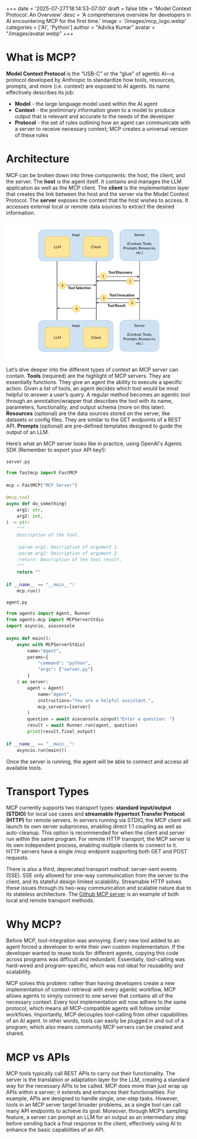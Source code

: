 +++
date = '2025-07-27T18:14:53-07:00'
draft = false
title = 'Model Context Protocol: An Overview'
desc = 'A comprehensive overview for developers in AI encountering MCP for the first time.'
image = '/images/mcp_logo.webp'
categories = ['AI', 'Python']
author = "Advika Kumar"
avatar = "/images/avatar.webp"
+++
#  What is MCP?

**Model Context Protocol** is the “USB-C” or the “glue” of agentic AI—a protocol developed by Anthropic to standardize how tools, resources, prompts, and more (i.e. context) are exposed to AI agents. Its name effectively describes its job:
- **Model** - the large language model used within the AI agent    
- **Context** - the preliminary information given to a model to produce output that is relevant and accurate to the needs of the developer    
- **Protocol** - the set of rules outlining how an agent can communicate with a server to receive necessary context; MCP creates a universal version of these rules     
    
#  Architecture

MCP can be broken down into three components: the host, the client, and the server. The **host** is the agent itself. It contains and manages the LLM application as well as the MCP client. The **client** is the implementation layer that creates the link between the host and the server via the Model Context Protocol. The **server** exposes the context that the host wishes to access. It accesses external local or remote data sources to extract the desired information.   


![MCP Flow](/images/mcp-flow.png "MCP Flow")

Let’s dive deeper into the different types of context an MCP server can contain. **Tools** (required) are the highlight of MCP servers. They are essentially functions. They give an agent the ability to execute a specific action. Given a list of tools, an agent decides which tool would be most helpful to answer a user’s query. A regular method becomes an agentic tool through an annotation/wrapper that describes the tool with its name, parameters, functionality, and output schema (more on this later). **Resources** (optional) are the data sources stored on the server, like datasets or config files. They are similar to the GET endpoints of a REST API. **Prompts** (optional) are pre-defined templates designed to guide the output of an LLM. 

Here’s what an MCP server looks like in practice, using OpenAI's Agents SDK (Remember to export your API key!):

`server.py`
```python
from fastmcp import FastMCP

mcp = FastMCP("MCP Server")

@mcp.tool
async def do_something(
    arg1: str,
    arg2: int,
) -> str:
    """
    Description of the tool.
    
    :param arg1: Description of argument 1.
    :param arg2: Description of argument 2.
    :return: Description of the tool result.
    """
    return ""

if __name__ == "__main__":
    mcp.run()
```
`agent.py`
```python
from agents import Agent, Runner
from agents.mcp import MCPServerStdio
import asyncio, aioconsole

async def main():
    async with MCPServerStdio(
        name="Agent",
        params={
            "command": "python",
            "args": ["server.py"]
        }
    ) as server:
        agent = Agent(
            name="Agent",
            instructions="You are a helpful assistant.",
            mcp_servers=[server]
        )
        question = await aioconsole.ainput("Enter a question: ")
        result = await Runner.run(agent, question)
        print(result.final_output)

if __name__ == "__main__":
    asyncio.run(main())
```
Once the server is running, the agent will be able to connect and access all available tools.

#  Transport Types

MCP currently supports two transport types: **standard input/output (STDIO)** for local use cases and **streamable Hypertext Transfer Protocol (HTTP)** for remote servers. In servers running via STDIO, the MCP client will launch its own server subprocess, enabling direct 1:1 coupling as well as auto-cleanup. This option is recommended for when the client and server run within the same program. For remote HTTP transport, the MCP server is its own independent process, enabling multiple clients to connect to it. HTTP servers have a single /mcp endpoint supporting both GET and POST requests. 

There is also a third, deprecated transport method: server-sent events (SSE). SSE only allowed for one-way communication from the server to the client, and its stateful design limited scalability. Streamable HTTP solves these issues through its two-way communication and scalable nature due to its stateless architecture. The [Github MCP server](https://github.com/github/github-mcp-server) is an example of both local and remote transport methods.

#  Why MCP?

Before MCP, tool-integration was annoying. Every new tool added to an agent forced a developer to write their own custom implementation. If the developer wanted to reuse tools for different agents, copying this code across programs was difficult and redundant. Essentially, tool-calling was hard-wired and program-specific, which was not ideal for reusability and scalability. 

MCP solves this problem: rather than having developers create a new implementation of context-retrieval with every agentic workflow, MCP allows agents to simply connect to one server that contains all of the necessary context. Every tool implementation will now adhere to the same protocol, which means all MCP-compatible agents will follow similar workflows. Importantly, MCP decouples tool-calling from other capabilities of an AI agent. In other words, tools can easily be plugged in and out of a program, which also means community MCP servers can be created and shared.

# MCP vs APIs
MCP tools typically call REST APIs to carry out their functionality. The server is the translation or adaptation layer for the LLM, creating a standard way for the necessary APIs to be called. MCP does more than just wrap up APIs within a server; it extends and enhances their functionalities. For example, APIs are designed to handle single, one-step tasks. However, tools in an MCP server target broader problems, as a single tool can call many API endpoints to achieve its goal. Moreover, through MCP’s sampling feature, a server can prompt an LLM for an output as an intermediary step before sending back a final response to the client, effectively using AI to enhance the basic capabilities of an API. 
